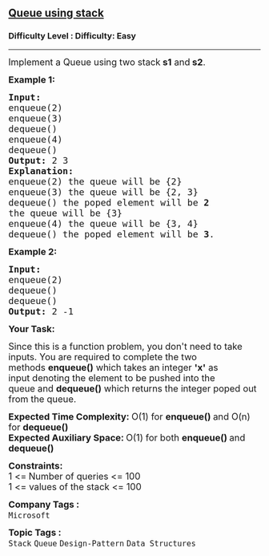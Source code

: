 <h2><a href="https://www.geeksforgeeks.org/problems/queue-using-stack/1?itm_source=geeksforgeeks&itm_medium=article&itm_campaign=bottom_sticky_on_article">Queue using stack</a></h2><h3>Difficulty Level : Difficulty: Easy</h3><hr><div class="problems_problem_content__Xm_eO"><p><span style="font-size: 18px;">Implement a Queue&nbsp;using two stack</span><span style="font-size: 18px;"><strong>&nbsp;s1</strong>&nbsp;and<strong>&nbsp;s2</strong>.</span></p>
<p><span style="font-size: 18px;"><strong>Example 1:</strong></span></p>
<pre><span style="font-size: 18px;"><strong>Input:
</strong>enqueue(2)
enqueue(3)
dequeue()
enqueue(4)
dequeue()<strong>
Output: </strong>2 3
<strong>Explanation:
</strong>enqueue(2) the queue will be {2}
enqueue(3) the queue will be {2, 3}
dequeue() the poped element will be <strong>2</strong>&nbsp;
the queue will be {3}
enqueue(4) the queue will be {3, 4}
dequeue() the poped element will be <strong>3</strong>. &nbsp;
</span></pre>
<p><span style="font-size: 18px;"><strong>Example 2:</strong></span></p>
<pre><span style="font-size: 18px;"><strong>Input:
</strong>enqueue(2)
dequeue()
dequeue()<strong>
Output: </strong>2 -1</span></pre>
<p><span style="font-size: 18px;"><strong>Your Task:</strong></span></p>
<p><span style="font-size: 18px;">Since this is a function problem, you don't need to take inputs. You are required to complete the two methods&nbsp;<strong>enqueue</strong><strong>()</strong>&nbsp;which takes&nbsp;an integer <strong>'x'</strong>&nbsp;as input&nbsp;denoting the element to be pushed into the queue&nbsp;and <strong>dequeue</strong><strong>()</strong>&nbsp;which returns the&nbsp;integer&nbsp;poped out from the queue.</span></p>
<p><span style="font-size: 18px;"><strong>Expected Time Complexity:&nbsp;</strong>O(1) for&nbsp;<strong>enqueue</strong><strong>()&nbsp;</strong>and O(n) for <strong>dequeue</strong><strong>()</strong><br><strong>Expected Auxiliary Space:&nbsp;</strong>O(1) for both&nbsp;<strong>enqueue</strong><strong>()&nbsp;</strong>and <strong>dequeue</strong><strong>()</strong></span></p>
<p><span style="font-size: 18px;"><strong>Constraints:</strong><br>1 &lt;=<strong>&nbsp;</strong>Number of queries&nbsp;&lt;= 100<br>1 &lt;= values of the stack&nbsp;&lt;= 100</span></p></div><p><span style=font-size:18px><strong>Company Tags : </strong><br><code>Microsoft</code>&nbsp;<br><p><span style=font-size:18px><strong>Topic Tags : </strong><br><code>Stack</code>&nbsp;<code>Queue</code>&nbsp;<code>Design-Pattern</code>&nbsp;<code>Data Structures</code>&nbsp;